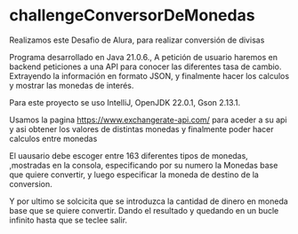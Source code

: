 # challengeConversorDeMonedas
Realizamos este Desafio de Alura, para realizar conversión de divisas

Programa desarrollado en Java 21.0.6., A petición de usuario haremos en backend peticiones a una API para conocer las diferentes tasa de cambio. 
Extrayendo la información en formato JSON, y finalmente hacer los calculos y mostrar las monedas de interés.

Para este proyecto se uso IntelliJ, OpenJDK 22.0.1, Gson 2.13.1.

Usamos la pagina https://www.exchangerate-api.com/ para aceder a su api y asi obtener los valores de distintas monedas y finalmente poder hacer calculos entre monedas

El uausario debe escoger entre 163 diferentes tipos de monedas, ,mostradas en la consola, especificando por su numero la Monedas base que quiere convertir, y luego especificar 
la moneda de destino de la conversion. 

Y por ultimo se solcicita que se introduzca la cantidad de dinero en moneda base que se quiere convertir. Dando el resultado y quedando en un bucle infinito hasta que se teclee salir.
